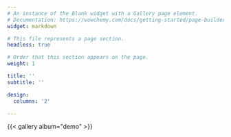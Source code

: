 ```yaml
---
# An instance of the Blank widget with a Gallery page element.
# Documentation: https://wowchemy.com/docs/getting-started/page-builder/
widget: markdown

# This file represents a page section.
headless: true

# Order that this section appears on the page.
weight: 1

title: ''
subtitle: ''

design:
  columns: '2'

---
```


{{< gallery album="demo" >}}
